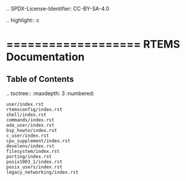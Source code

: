 .. SPDX-License-Identifier: CC-BY-SA-4.0

.. highlight:: c

===================
RTEMS Documentation
===================

Table of Contents
-----------------

.. toctree::
	:maxdepth: 3
	:numbered:

	user/index.rst
	rtemsconfig/index.rst
	shell/index.rst
	commands/index.rst
	ada_user/index.rst
	bsp_howto/index.rst
	c_user/index.rst
	cpu_supplement/index.rst
	develenv/index.rst
	filesystem/index.rst
	porting/index.rst
	posix1003_1/index.rst
	posix_users/index.rst
	legacy_networking/index.rst
